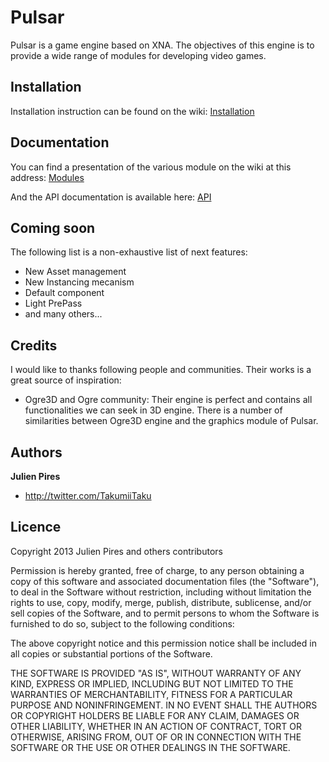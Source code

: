 Pulsar
======

Pulsar is a game engine based on XNA. The objectives of this engine is to provide a wide range of modules 
for developing video games.

Installation
--------

Installation instruction can be found on the wiki: [Installation](https://github.com/TakuProjects/Pulsar/wiki/Installation)

Documentation
--------

You can find a presentation of the various module on the wiki at this address: [Modules](https://github.com/TakuProjects/Pulsar/wiki/Modules-overview)

And the API documentation is available here: [API](https://github.com/TakuProjects/Pulsar/wiki/API)

Coming soon
--------

The following list is a non-exhaustive list of next features:
- New Asset management
- New Instancing mecanism
- Default component
- Light PrePass
- and many others...

Credits
--------

I would like to thanks following people and communities. Their works is a great source of inspiration:

- Ogre3D and Ogre community: Their engine is perfect and contains all functionalities we can seek in 3D engine.
There is a number of similarities between Ogre3D engine and the graphics module of Pulsar.

Authors
--------

**Julien Pires**

+ http://twitter.com/TakumiiTaku

Licence
--------
Copyright 2013 Julien Pires and others contributors

Permission is hereby granted, free of charge, to any person obtaining a copy
of this software and associated documentation files (the "Software"), to deal
in the Software without restriction, including without limitation the rights
to use, copy, modify, merge, publish, distribute, sublicense, and/or sell
copies of the Software, and to permit persons to whom the Software is
furnished to do so, subject to the following conditions:

The above copyright notice and this permission notice shall be included in
all copies or substantial portions of the Software.

THE SOFTWARE IS PROVIDED "AS IS", WITHOUT WARRANTY OF ANY KIND, EXPRESS OR
IMPLIED, INCLUDING BUT NOT LIMITED TO THE WARRANTIES OF MERCHANTABILITY,
FITNESS FOR A PARTICULAR PURPOSE AND NONINFRINGEMENT. IN NO EVENT SHALL THE
AUTHORS OR COPYRIGHT HOLDERS BE LIABLE FOR ANY CLAIM, DAMAGES OR OTHER
LIABILITY, WHETHER IN AN ACTION OF CONTRACT, TORT OR OTHERWISE, ARISING FROM,
OUT OF OR IN CONNECTION WITH THE SOFTWARE OR THE USE OR OTHER DEALINGS IN
THE SOFTWARE.
